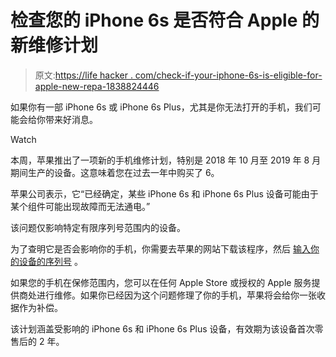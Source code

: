 # 检查您的 iPhone 6s 是否符合 Apple 的新维修计划

> 原文:[https://life hacker . com/check-if-your-iphone-6s-is-eligible-for-apple-new-repa-1838824446](https://lifehacker.com/check-if-your-iphone-6s-is-eligible-for-apples-new-repa-1838824446)

如果你有一部 iPhone 6s 或 iPhone 6s Plus，尤其是你无法打开的手机，我们可能会给你带来好消息。

Watch

本周，苹果推出了一项新的手机维修计划，特别是 2018 年 10 月至 2019 年 8 月期间生产的设备。这意味着您在过去一年中购买了 6。

苹果公司表示，它“已经确定，某些 iPhone 6s 和 iPhone 6s Plus 设备可能由于某个组件可能出现故障而无法通电。”

该问题仅影响特定有限序列号范围内的设备。

为了查明它是否会影响你的手机，你需要去苹果的网站下载该程序，然后 [输入你的设备的序列号](https://support.apple.com/iphone-6s-6s-plus-no-power-issues-program) 。

如果您的手机在保修范围内，您可以在任何 Apple Store 或授权的 Apple 服务提供商处进行维修。如果你已经因为这个问题修理了你的手机，苹果将会给你一张收据作为补偿。

该计划涵盖受影响的 iPhone 6s 和 iPhone 6s Plus 设备，有效期为该设备首次零售后的 2 年。